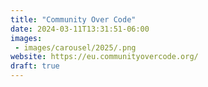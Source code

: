 ```yaml
---
title: "Community Over Code"
date: 2024-03-11T13:31:51-06:00
images:
 - images/carousel/2025/.png
website: https://eu.communityovercode.org/
draft: true
---
```


